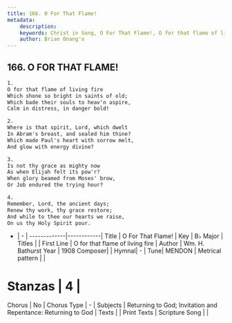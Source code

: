 ```yaml
---
title: 166. O For That Flame!
metadata:
    description: 
    keywords: Christ in Song, O For That Flame!, O for that flame of living fire, 
    author: Brian Onang'o
---
```



## 166. O FOR THAT FLAME!

```txt
1.
O for that flame of living fire
Which shone so bright in saints of old;
Which bade their souls to heav'n aspire,
Calm in distress, in danger bold!

2.
Where is that spirit, Lord, which dwelt 
In Abram's breast, and sealed him thine?
Which made Paul's heart with sorrow melt,
And glow with energy divine?

3.
Is not thy grace as mighty now
As when Elijah felt its pow'r?
When glory beamed from Moses' brow,
Or Job endured the trying hour?

4.
Remember, Lord, the ancient days;
Renew thy work, thy grace restore;
And while to thee our hearts we raise,
On us thy Holy Spirit pour.
```

- |   -  |
-------------|------------|
Title | O For That Flame! |
Key | B♭ Major |
Titles |  |
First Line | O for that flame of living fire |
Author | Wm. H. Bathurst
Year | 1908
Composer|  |
Hymnal|  - |
Tune| MENDON |
Metrical pattern | |
# Stanzas | 4 |
Chorus | No |
Chorus Type | - |
Subjects | Returning to God; Invitation and Repentance: Returning to God |
Texts |  |
Print Texts | 
Scripture Song |  |
  
